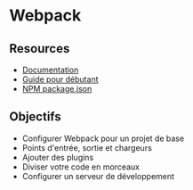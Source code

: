 # Webpack

## Resources

- [Documentation](https://webpack.js.org/concepts/)
- [Guide pour débutant](https://www.sitepoint.com/webpack-beginner-guide/)
- [NPM package.json](https://docs.npmjs.com/cli/v10/configuring-npm/package-json)

## Objectifs

- Configurer Webpack pour un projet de base
- Points d'entrée, sortie et chargeurs
- Ajouter des plugins
- Diviser votre code en morceaux
- Configurer un serveur de développement
